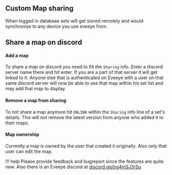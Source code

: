 ## Custom Map sharing
When logged in database sets will get stored remotely and would synchronize to any device you use eveeye from.

## Share a map on discord
#### Add a map
To share a map on discord you need to fill the `Sharing` info. Enter a discord server name there and hit enter. If you are a part of that server it will get linked to it.
Anyone else that is authenticated on Eveeye with a user on that same discord server will now be able to see that map within his set list and may add that map to display.
#### Remove a map from sharing
To not share a map anymore hit `UNLINK` within the `Sharing` info line of a set's details. This will not remove the latest version from anyone who added it to their maps. 
#### Map ownership
Currently a map is owned by the user that created it originally. Also only that user can edit the map. 

!!! help
    Please provide feedback and bugreport since the features are quite new. Also there is an Eveeye discord at [discord.gg/bg4mSJ3rSu](https://t.co/hH3VFv0w0D?amp=1 "https://discord.gg/bg4mSJ3rSu")



<!--stackedit_data:
eyJoaXN0b3J5IjpbLTY2NTg0OTk1NV19
-->